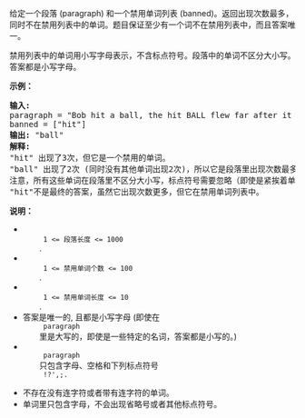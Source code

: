 <html>
 <body>
  <p>
   给定一个段落 (paragraph) 和一个禁用单词列表 (banned)。返回出现次数最多，同时不在禁用列表中的单词。题目保证至少有一个词不在禁用列表中，而且答案唯一。
  </p>
  <p>
   禁用列表中的单词用小写字母表示，不含标点符号。段落中的单词不区分大小写。答案都是小写字母。
  </p>
  <p>
  </p>
  <p>
   <strong>
    示例：
   </strong>
  </p>
  <pre><strong>输入:</strong> 
paragraph = "Bob hit a ball, the hit BALL flew far after it was hit."
banned = ["hit"]
<strong>输出:</strong> "ball"
<strong>解释:</strong> 
"hit" 出现了3次，但它是一个禁用的单词。
"ball" 出现了2次 (同时没有其他单词出现2次)，所以它是段落里出现次数最多的，且不在禁用列表中的单词。 
注意，所有这些单词在段落里不区分大小写，标点符号需要忽略（即使是紧挨着单词也忽略， 比如 "ball,"）， 
"hit"不是最终的答案，虽然它出现次数更多，但它在禁用单词列表中。
</pre>
  <p>
  </p>
  <p>
   <strong>
    说明：
   </strong>
  </p>
  <ul>
   <li>
    <code>
     1 &lt;= 段落长度 &lt;= 1000
    </code>
    .
   </li>
   <li>
    <code>
     1 &lt;= 禁用单词个数 &lt;= 100
    </code>
    .
   </li>
   <li>
    <code>
     1 &lt;= 禁用单词长度 &lt;= 10
    </code>
    .
   </li>
   <li>
    答案是唯一的, 且都是小写字母 (即使在
    <code>
     paragraph
    </code>
    里是大写的，即使是一些特定的名词，答案都是小写的。)
   </li>
   <li>
    <code>
     paragraph
    </code>
    只包含字母、空格和下列标点符号
    <code>
     !?',;.
    </code>
   </li>
   <li>
    不存在没有连字符或者带有连字符的单词。
   </li>
   <li>
    单词里只包含字母，不会出现省略号或者其他标点符号。
   </li>
  </ul>
 </body>
</html>